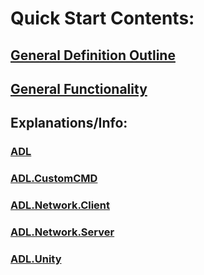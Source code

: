 # Quick Start Contents:

## [General Definition Outline](https://bytechkr.github.io/ADL/quick_start/adl_def_outline.md)
## [General Functionality](https://bytechkr.github.io/ADL/quick_start/adl_def_outline.md)
## Explanations/Info:
### [ADL]()
### [ADL.CustomCMD](https://bytechkr.github.io/ADL/quick_start/adl_def_outline.md)
### [ADL.Network.Client](https://bytechkr.github.io/ADL/quick_start/adl_def_outline.md)
### [ADL.Network.Server](https://bytechkr.github.io/ADL/quick_start/adl_def_outline.md)
### [ADL.Unity](https://bytechkr.github.io/ADL/quick_start/adl_def_outline.md)
